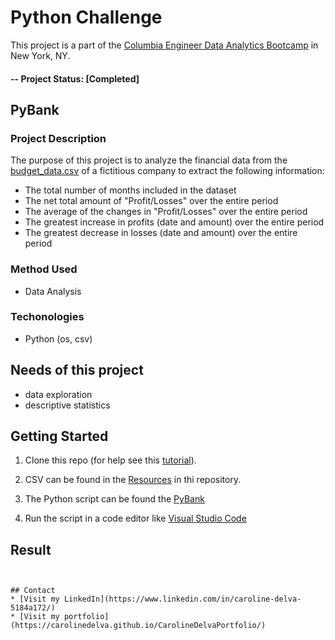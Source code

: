 
# Python Challenge
This project is a part of the [Columbia Engineer Data Analytics Bootcamp](https://bootcamp.cvn.columbia.edu/data/nyc/landing/?s=Google-Brand&pkw=%2Bdata%20%2Banalytics%20%2Bcolumbia&pcrid=392444639754&pmt=b&utm_source=google&utm_medium=cpc&utm_campaign=%5BS%5D_GRD_Data_Brand_ALL_NYC_BMM_New&utm_term=%2Bdata%20%2Banalytics%20%2Bcolumbia&utm_content=392444639754&s=google&k=%2Bdata%20%2Banalytics%20%2Bcolumbia&gclid=Cj0KCQiA2b7uBRDsARIsAEE9XpFH-2wU0-_7jtxCV_PCkGBR0prlyKtvpF2-nAWU1tO4oYci5h1QStsaAsg5EALw_wcB&gclsrc=aw.ds) in New York, NY.

#### -- Project Status: [Completed]

## PyBank
### Project Description
The purpose of this project is to analyze the financial data from the [budget_data.csv](https://github.com/CarolineDelva/PyBank-PyPoll-Python-Challenge/blob/master/Resources/budget_data.csv) of a fictitious company to extract the following information:

* The total number of months included in the dataset
* The net total amount of "Profit/Losses" over the entire period
* The average of the changes in "Profit/Losses" over the entire period
* The greatest increase in profits (date and amount) over the entire period
* The greatest decrease in losses (date and amount) over the entire period

### Method Used
* Data Analysis


### Techonologies 
* Python (os, csv)


## Needs of this project
- data exploration
- descriptive statistics


## Getting Started

1. Clone this repo (for help see this [tutorial](https://help.github.com/articles/cloning-a-repository/)).
2. CSV can be found in the [Resources](https://github.com/CarolineDelva/PyBank-PyPoll-Python-Challenge/tree/master/Resources) in thi repository.
    
3. The Python script can be found the [PyBank](https://github.com/CarolineDelva/PyBank-PyPoll-Python-Challenge/blob/master/PyBank/main2.py)
4. Run the script in a code editor like [Visual Studio Code](https://code.visualstudio.com/)

## Result 
```


## Contact
* [Visit my LinkedIn](https://www.linkedin.com/in/caroline-delva-5184a172/) 
* [Visit my portfolio](https://carolinedelva.github.io/CarolineDelvaPortfolio/) 